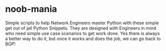 # noob-mania
Simple scripts to help Network Engineers master Python with these simple get out of jail  Python Snippets.
They are designed with Engineers in mind who need simple use case scenarios to get work done.
Yes there is always a better way to do it, but once it works and does the job, we can go back to BGP!
